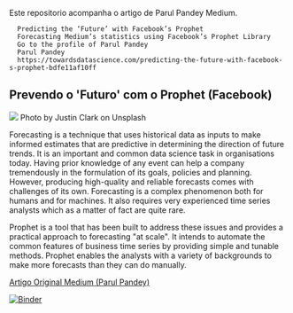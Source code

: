 Este repositorio acompanha o artigo de Parul Pandey Medium.

      Predicting the ‘Future’ with Facebook’s Prophet
      Forecasting Medium’s statistics using Facebook’s Prophet Library
      Go to the profile of Parul Pandey
      Parul Pandey
      https://towardsdatascience.com/predicting-the-future-with-facebook-s-prophet-bdfe11af10ff


## Prevendo o 'Futuro' com o Prophet (Facebook)

![](https://github.com/parulnith/Predicting-the-Future-with-Facebook-s-Prophet/blob/master/image/image1.jpg)
Photo by Justin Clark on Unsplash

Forecasting is a technique that uses historical data as inputs to make informed estimates that are predictive in determining the direction of future trends. It is an important and common data science task in organisations today. Having prior knowledge of any event can help a company tremendously in the formulation of its goals, policies and planning. However, producing high-quality and reliable forecasts comes with challenges of its own. Forecasting is a complex phenomenon both for humans and for machines. It also requires very experienced time series analysts which as a matter of fact are quite rare.

Prophet is a tool that has been built to address these issues and provides a practical approach to forecasting "at scale". It intends to automate the common features of business time series by providing simple and tunable methods. Prophet enables the analysts with a variety of backgrounds to make more forecasts than they can do manually.

[Artigo Original Medium (Parul Pandey)](https://medium.com/@parulnith/predicting-the-future-with-facebook-s-prophet-bdfe11af10ff)

[![Binder](https://mybinder.org/badge_logo.svg)](https://hub-binder.mybinder.ovh/user/leodenale-preve-uro-com-prophet-qcwg1vmm/notebooks/Prevendo%20Futuro%20com%20Prophet%20(Facebook).ipynb)
